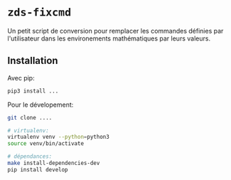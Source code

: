 # ``zds-fixcmd``

Un petit script de conversion pour remplacer les commandes définies par l'utilisateur dans les environements mathématiques par leurs valeurs.

## Installation

Avec pip:

```bash
pip3 install ...
```

Pour le dévelopement:

```bash
git clone ....

# virtualenv:
virtualenv venv --python=python3
source venv/bin/activate

# dépendances:
make install-dependencies-dev
pip install develop
```

